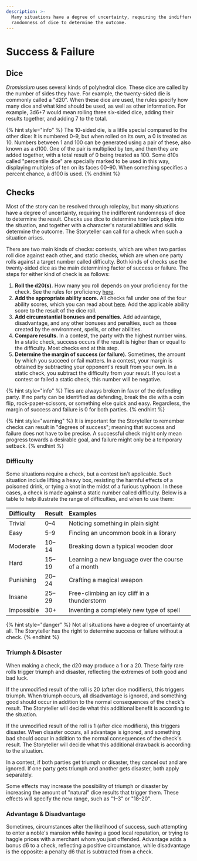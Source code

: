 ```yaml
---
description: >-
  Many situations have a degree of uncertainty, requiring the indifferent
  randomness of dice to determine the outcome.
---
```


# Success & Failure

## Dice

_Dromissium_ uses several kinds of polyhedral dice. These dice are called by the number of sides they have. For example, the twenty-sided die is commonly called a "d20". When these dice are used, the rules specify how many dice and what kind should be used, as well as other information. For example, 3d6+7 would mean rolling three six-sided dice, adding their results together, and adding 7 to the total.

{% hint style="info" %}
The 10-sided die, is a little special compared to the other dice: It is numbered 0–9, but when rolled on its own, a 0 is treated as 10. Numbers between 1 and 100 can be generated using a pair of these, also known as a d100. One of the pair is multiplied by ten, and then they are added together, with a total result of 0 being treated as 100. Some d10s called "percentile dice" are specially marked to be used in this way, displaying multiples of ten on its faces 00–90. When something specifies a percent chance, a d100 is used.
{% endhint %}

## Checks

Most of the story can be resolved through roleplay, but many situations have a degree of uncertainty, requiring the indifferent randomness of dice to determine the result. Checks use dice to determine how luck plays into the situation, and together with a character's natural abilities and skills determine the outcome. The Storyteller can call for a check when such a situation arises.

There are two main kinds of checks: contests, which are when two parties roll dice against each other, and static checks, which are when one party rolls against a target number called difficulty. Both kinds of checks use the twenty-sided dice as the main determining factor of success or failure. The steps for either kind of check is as follows:

1. **Roll the d20\(s\).** How many you roll depends on your proficiency for the check. See the rules for proficiency [here](ability-scores-and-skills.md#proficiency).
2. **Add the appropriate ability score.** All checks fall under one of the four ability scores, which you can read about [here](ability-scores-and-skills.md#ability-scores). Add the applicable ability score to the result of the dice roll.
3. **Add circumstantial bonuses and penalties.** Add advantage, disadvantage, and any other bonuses and penalties, such as those created by the environment, spells, or other abilities.
4. **Compare results.** In a contest, the party with the highest number wins. In a static check, success occurs if the result is higher than or equal to the difficulty. Most checks end at this step.
5. **Determine the margin of success \(or failure\).** Sometimes, the amount by which you succeed or fail matters. In a contest, your margin is obtained by subtracting your opponent's result from your own. In a static check, you subtract the difficulty from your result. If you lost a contest or failed a static check, this number will be negative.

{% hint style="info" %}
Ties are always broken in favor of the defending party. If no party can be identified as defending, break the die with a coin flip, rock-paper-scissors, or something else quick and easy. Regardless, the margin of success and failure is 0 for both parties.
{% endhint %}

{% hint style="warning" %}
It is important for the Storyteller to remember checks can result in "degrees of success"; meaning that success and failure does not have to be precise. A successful check might only mean progress towards a desirable goal, and failure might only be a temporary setback.
{% endhint %}

### Difficulty

Some situations require a check, but a contest isn't applicable. Such situation include lifting a heavy box, resisting the harmful effects of a poisoned drink, or tying a knot in the midst of a furious typhoon. In these cases, a check is made against a static number called difficulty. Below is a table to help illustrate the range of difficulties, and when to use them:

| Difficulty | Result | Examples |
| :--- | :--- | :--- |
| Trivial | 0–4 | Noticing something in plain sight |
| Easy | 5–9 | Finding an uncommon book in a library |
| Moderate | 10–14 | Breaking down a typical wooden door |
| Hard | 15–19 | Learning a new language over the course of a month |
| Punishing | 20–24 | Crafting a magical weapon |
| Insane | 25–29 | Free-climbing an icy cliff in a thunderstorm |
| Impossible | 30+ | Inventing a completely new type of spell |

{% hint style="danger" %}
Not all situations have a degree of uncertainty at all. The Storyteller has the right to determine success or failure without a check.
{% endhint %}

### Triumph & Disaster

When making a check, the d20 may produce a 1 or a 20. These fairly rare rolls trigger triumph and disaster, reflecting the extremes of both good and bad luck.

If the unmodified result of the roll is 20 \(after dice modifiers\), this triggers triumph. When triumph occurs, all disadvantage is ignored, and something good should occur in addition to the normal consequences of the check's result. The Storyteller will decide what this additional benefit is according to the situation.

If the unmodified result of the roll is 1 \(after dice modifiers\), this triggers disaster. When disaster occurs, all advantage is ignored, and something bad should occur in addition to the normal consequences of the check's result. The Storyteller will decide what this additional drawback is according to the situation.

In a contest, if both parties get triumph or disaster, they cancel out and are ignored. If one party gets triumph and another gets disaster, both apply separately.

Some effects may increase the possibility of triumph or disaster by increasing the amount of "natural" dice results that trigger them. These effects will specify the new range, such as "1–3" or "18–20".

### Advantage & Disadvantage

Sometimes, circumstances alter the likelihood of success, such attempting to enter a noble's mansion while having a good local reputation, or trying to haggle prices with a merchant whom you just offended. Advantage adds a bonus d6 to a check, reflecting a positive circumstance, while disadvantage is the opposite: a penalty d6 that is subtracted from a check.

